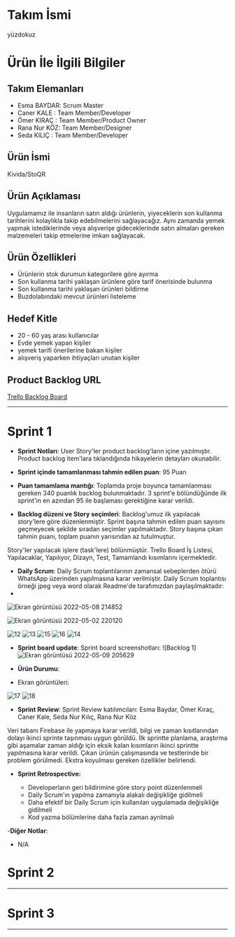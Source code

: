 # **Takım İsmi**

yüzdokuz

# Ürün İle İlgili Bilgiler

## Takım Elemanları

- Esma  BAYDAR: Scrum Master
- Caner KALE  : Team Member/Developer
- Ömer KIRAÇ  : Team Member/Product Owner
- Rana Nur KÖZ: Team Member/Designer
- Seda KILIÇ  : Team Member/Developer

## Ürün İsmi

Kivida/StoQR

## Ürün Açıklaması

Uygulamamız ile insanların satın aldığı ürünlerin, yiyeceklerin son kullanma tarihlerini kolaylıkla takip edebilmelerini sağlayacağız. Aynı zamanda yemek yapmak istediklerinde veya alışverişe gideceklerinde satın almaları gereken malzemeleri takip etmelerine imkan sağlayacak. 

## Ürün Özellikleri

- Ürünlerin stok durumun kategorilere göre ayırma
- Son kullanma tarihi yaklaşan ürünlere göre tarif önerisinde bulunma
- Son kullanma tarihi yaklaşan ürünleri bildirme
- Buzdolabındaki mevcut ürünleri listeleme

## Hedef Kitle

- 20 - 60 yaş arası kullanıcılar
- Evde yemek yapan kişiler
- yemek tarifi önerilerine bakan kişiler
- alışveriş yaparken ihtiyaçları unutan kişiler


## Product Backlog URL

[Trello Backlog Board](https://trello.com/b/vOHys8Jx/proje)

---

# Sprint 1

- **Sprint Notları**: User Story'ler product backlog'ların içine yazılmıştır. Product backlog item'lara tıklandığında hikayelerin detayları okunabilir.

- **Sprint içinde tamamlanması tahmin edilen puan**: 95 Puan

- **Puan tamamlama mantığı**: Toplamda proje boyunca tamamlanması gereken 340 puanlık backlog bulunmaktadır. 3 sprint'e bölündüğünde ilk sprint'in en azından 95 ile başlaması gerektiğine karar verildi.

- **Backlog düzeni ve Story seçimleri**: Backlog'umuz ilk yapılacak story'lere göre düzenlenmiştir. Sprint başına tahmin edilen puan sayısını geçmeyecek şekilde sıradan seçimler yapılmaktadır. Story başına çıkan tahmin puanı, toplam puanın yarısından az tutulmuştur. 

Story'ler yapılacak işlere (task'lere) bölünmüştür. Trello Board İş Listesi, Yapılacaklar, Yapılıyor, Dizayn, Test, Tamamlandı kısımlarını içermektedir.

- **Daily Scrum**: Daily Scrum toplantılarının zamansal sebeplerden ötürü WhatsApp üzerinden yapılmasına karar verilmiştir. Daily Scrum toplantısı örneği jpeg veya word olarak Readme'de tarafımızdan paylaşılmaktadır:
- 
![Ekran görüntüsü 2022-05-08 214852](https://user-images.githubusercontent.com/102364003/167468606-064ca93b-4983-4aef-931a-12c9929672e6.png)

![Ekran görüntüsü 2022-05-02 220120](https://user-images.githubusercontent.com/102364003/167467731-228106a0-7152-4147-bd82-baabce6b8bd3.png)



![12](https://user-images.githubusercontent.com/102364003/167476700-1c309038-b7f1-412c-b9f4-4c21b45cd4cc.png)
![13](https://user-images.githubusercontent.com/102364003/167476704-eba59623-5dc8-4e80-8f9e-c2d026d005b1.png)
![15](https://user-images.githubusercontent.com/102364003/167476713-8f7acd4f-64bf-4e95-8b47-27524bad730b.png)
![16](https://user-images.githubusercontent.com/102364003/167476715-b04adc01-2a2a-4ca5-af71-cfa0aab38f64.png)
![14](https://user-images.githubusercontent.com/102364003/167476709-870edf45-4a79-47cb-b63d-35b68337a063.png)


- **Sprint board update**: Sprint board screenshotları: 
![Backlog 1]
![Ekran görüntüsü 2022-05-09 205629](https://user-images.githubusercontent.com/102364003/167469128-d98b710c-3ade-4389-8786-3c59e14e7a16.png)

- **Ürün Durumu**: 
- Ekran görüntüleri:

![17](https://user-images.githubusercontent.com/102364003/167476674-1f6929a1-ba31-4eaa-9ace-0e315955ab05.jpg)
![18](https://user-images.githubusercontent.com/102364003/167476686-ff12ec77-dd92-4506-af18-3d82c21dd8c5.jpg)

- **Sprint Review**: 
 Sprint Review katılımcıları: Esma Baydar, Ömer Kıraç, Caner Kale, Seda Nur Kılıç, Rana Nur Köz

Veri tabanı Firebase ile yapmaya karar verildi, bilgi ve zaman kısıtlarından dolayı ikinci sprinte taşınması uygun görüldü. İlk sprintte planlama, araştırma gibi aşamalar zaman aldığı için eksik kalan kısımların ikinci sprintte yapılmasına  karar verildi. Çıkan ürünün çalışmasında ve testlerinde bir problem görülmedi. Ekstra koyulması gereken özellikler belirlendi. 

- **Sprint Retrospective:**

  - Developerların geri bildirimine göre story point düzenlenmeli
  - Daily Scrum'ın yapılma zamanıyla alakalı değişikliğe gidilmeli
  - Daha efektif bir Daily Scrum için kullanılan uygulamada değişikliğe gidilmeli
  - Kod yazma bölümlerine daha fazla zaman ayrılmalı
  
-**Diğer Notlar**:
- N/A



# Sprint 2


---

# Sprint 3


---

